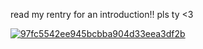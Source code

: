 read my rentry for an introduction!! pls ty <3

[![97fc5542ee945bcbba904d33eea3df2b](https://github.com/user-attachments/assets/0269b9d7-9bbe-4d43-9bc9-f3d92c12fcc7)](https://i.pinimg.com/736x/3b/d1/94/3bd19492f6b9c7457324a0759562b256.jpg)
